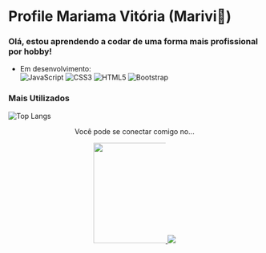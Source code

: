 # Profile Mariama Vitória (Marivi🎯)
### Olá, estou aprendendo a codar de uma forma mais profissional por hobby!
- Em desenvolvimento:
  <br>
  ![JavaScript](https://img.shields.io/badge/JavaScript-F7DF1E?style=for-the-badge&logo=javascript&logoColor=black)
  ![CSS3](https://img.shields.io/badge/CSS3-1572B6?style=for-the-badge&logo=css3&logoColor=white)
  ![HTML5](https://img.shields.io/badge/HTML5-E34F26?style=for-the-badge&logo=html5&logoColor=white)
  ![Bootstrap](https://img.shields.io/badge/-boostrap-0D1117?style=for-the-badge&logo=bootstrap&labelColor=0D1117)        

<h3> Mais Utilizados </h3>

![Top Langs](https://github-readme-stats-git-masterrstaa-rickstaa.vercel.app/api/top-langs/?username=techmarivi&layout=compact&bg_color=000&border_color=30A3DC&title_color=E94D5F&text_color=FFF)

<p text align="center"> Você pode se conectar comigo no... </p>

<div align="center"> 
  <a href= "tps://github.com/techmarivi"><img src="https://upload.wikimedia.org/wikipedia/commons/thumb/c/c2/GitHub_Invertocat_Logo.svg/1200px-GitHub_Invertocat_Logo.svg.png" jsaction="VQAsE" class="sFlh5c pT0Scc iPVvYb" style="max-width: 15vw; height: 5vh;" aria-hidden="false">
  <a href= "https://www.linkedin.com/in/mariama-vit%C3%B3ria-santos-oliveira/"> <img loading="lazy" src="https://img.shields.io/badge/-LinkedIn-%230077B5?style=for-the-badge&logo=linkedin&logoColor=white" target="_blank">
</a>
</div>
